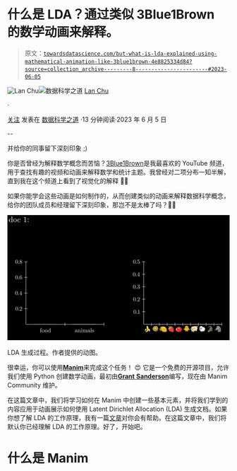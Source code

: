 # 什么是 LDA？通过类似 3Blue1Brown 的数学动画来解释。

> 原文：[`towardsdatascience.com/but-what-is-lda-explained-using-mathematical-animation-like-3blue1brown-4e8825334d84?source=collection_archive---------8-----------------------#2023-06-05`](https://towardsdatascience.com/but-what-is-lda-explained-using-mathematical-animation-like-3blue1brown-4e8825334d84?source=collection_archive---------8-----------------------#2023-06-05)

[](https://huonglanchu.medium.com/?source=post_page-----4e8825334d84--------------------------------)![Lan Chu](https://huonglanchu.medium.com/?source=post_page-----4e8825334d84--------------------------------)[](https://towardsdatascience.com/?source=post_page-----4e8825334d84--------------------------------)![数据科学之道](https://towardsdatascience.com/?source=post_page-----4e8825334d84--------------------------------) [Lan Chu](https://huonglanchu.medium.com/?source=post_page-----4e8825334d84--------------------------------)

·

[关注](https://medium.com/m/signin?actionUrl=https%3A%2F%2Fmedium.com%2F_%2Fsubscribe%2Fuser%2F3916743f0e10&operation=register&redirect=https%3A%2F%2Ftowardsdatascience.com%2Fbut-what-is-lda-explained-using-mathematical-animation-like-3blue1brown-4e8825334d84&user=Lan+Chu&userId=3916743f0e10&source=post_page-3916743f0e10----4e8825334d84---------------------post_header-----------) 发表在 [数据科学之道](https://towardsdatascience.com/?source=post_page-----4e8825334d84--------------------------------) ·13 分钟阅读·2023 年 6 月 5 日[](https://medium.com/m/signin?actionUrl=https%3A%2F%2Fmedium.com%2F_%2Fvote%2Ftowards-data-science%2F4e8825334d84&operation=register&redirect=https%3A%2F%2Ftowardsdatascience.com%2Fbut-what-is-lda-explained-using-mathematical-animation-like-3blue1brown-4e8825334d84&user=Lan+Chu&userId=3916743f0e10&source=-----4e8825334d84---------------------clap_footer-----------)

--

[](https://medium.com/m/signin?actionUrl=https%3A%2F%2Fmedium.com%2F_%2Fbookmark%2Fp%2F4e8825334d84&operation=register&redirect=https%3A%2F%2Ftowardsdatascience.com%2Fbut-what-is-lda-explained-using-mathematical-animation-like-3blue1brown-4e8825334d84&source=-----4e8825334d84---------------------bookmark_footer-----------)

并给你的同事留下深刻印象 ;)

你是否曾经为解释数学概念而苦恼？[3Blue1Brown](https://www.youtube.com/channel/UCYO_jab_esuFRV4b17AJtAw)是我最喜欢的 YouTube 频道，用于查找有趣的视频和动画来解释数学和统计主题。我曾经对二项分布一知半解，直到我在这个频道上看到了视觉化的解释 🤷‍♀️

如果你能学会这些动画是如何制作的，从而创建类似的动画来解释数据科学概念，给你的团队成员和经理留下深刻印象，那岂不是太棒了吗？🤩😍

![](img/7ab098d34071bfd7946379f5053adbe6.png)

LDA 生成过程。作者提供的动图。

很幸运，你可以使用[**Manim**](https://docs.manim.community/en/stable/)来完成这个任务！ 😍 它是一个免费的开源项目，允许我们使用 Python 创建数学动画，最初由[**Grant** **Sanderson**](https://twitter.com/3blue1brown)编写，现在由 Manim Community 维护。

在这篇文章中，我们将学习如何在 Manim 中创建一些基本元素，并将我们学到的内容应用于动画展示如何使用 Latent Dirichlet Allocation (LDA) 生成文档。如果你想了解 LDA 的工作原理，我有一篇[文章](https://medium.com/towards-data-science/what-do-countries-talk-about-at-the-un-general-debate-topic-modelings-using-lda-19873cf00fe0)对你会有帮助。在这篇文章中，我们将默认你已经理解 LDA 的工作原理。好了，开始吧。

# 什么是 Manim
